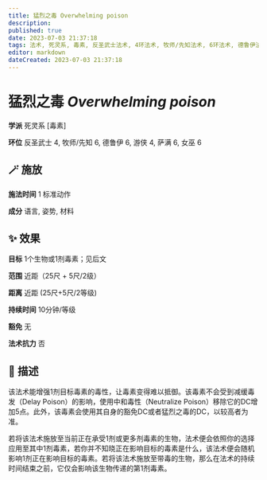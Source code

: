 ```yaml
---
title: 猛烈之毒 Overwhelming poison
description: 
published: true
date: 2023-07-03 21:37:18
tags: 法术, 死灵系, 毒素, 反圣武士法术, 4环法术, 牧师/先知法术, 6环法术, 德鲁伊法术, 游侠法术, 萨满法术, 女巫法术
editor: markdown
dateCreated: 2023-07-03 21:37:18
---
```


# **猛烈之毒** *Overwhelming poison*

**学派** 死灵系 \[毒素\] 

**环位** 反圣武士 4, 牧师/先知 6, 德鲁伊 6, 游侠 4, 萨满 6, 女巫 6

## 🪄 施放

**施法时间** 1 标准动作

**成分** 语言, 姿势, 材料

## ✨ 效果 

**目标** 1个生物或1剂毒素；见后文 

**范围** 近距（25尺 + 5尺/2级）

**距离** 近距 (25尺+5尺/2等级)  

**持续时间** 10分钟/等级 

**豁免** 无

**法术抗力** 否

## 📖 描述

该法术能增强1剂目标毒素的毒性，让毒素变得难以抵御。该毒素不会受到减缓毒发（Delay Poison）的影响，使用中和毒性（Neutralize Poison）移除它的DC增加5点。此外，该毒素会使用其自身的豁免DC或者猛烈之毒的DC，以较高者为准。

若将该法术施放至当前正在承受1剂或更多剂毒素的生物，法术便会依照你的选择应用至其中1剂毒素，若你并不知晓正在影响目标的毒素是什么，该法术便会随机影响1剂正在影响目标的毒素。若将该法术施放至带毒的生物，那么在法术的持续时间结束之前，它仅会影响该生物传递的第1剂毒素。
    